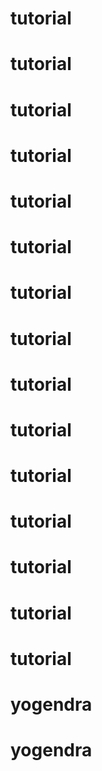 # tutorial
# tutorial
# tutorial
# tutorial
# tutorial
# tutorial
# tutorial
# tutorial
# tutorial
# tutorial
# tutorial
# tutorial
# tutorial
# tutorial
# tutorial
# yogendra
# yogendra
